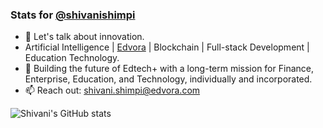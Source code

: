 ### Stats for [@shivanishimpi](https://github.com/shivanishimpi/)

- 💬 Let's talk about innovation.
- Artificial Intelligence | [Edvora](https://edvora.com) | Blockchain | Full-stack Development | Education Technology.
- 🔭 Building the future of Edtech+ with a long-term mission for Finance, Enterprise, Education, and Technology, individually and incorporated.
- 📫 Reach out: [shivani.shimpi@edvora.com](https://mailto:shivani.shimpi@edvora.com)

![Shivani's GitHub stats](https://github-readme-stats.vercel.app/api?username=shivanishimpi&show_icons=true&theme=great-gatsby)
